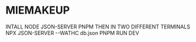 # MIEMAKEUP

INTALL
NODE
JSON-SERVER 
PNPM
THEN IN TWO DIFFERENT TERMINALS 
  NPX JSON-SERVER --WATHC db.json
  PNPM RUN DEV



